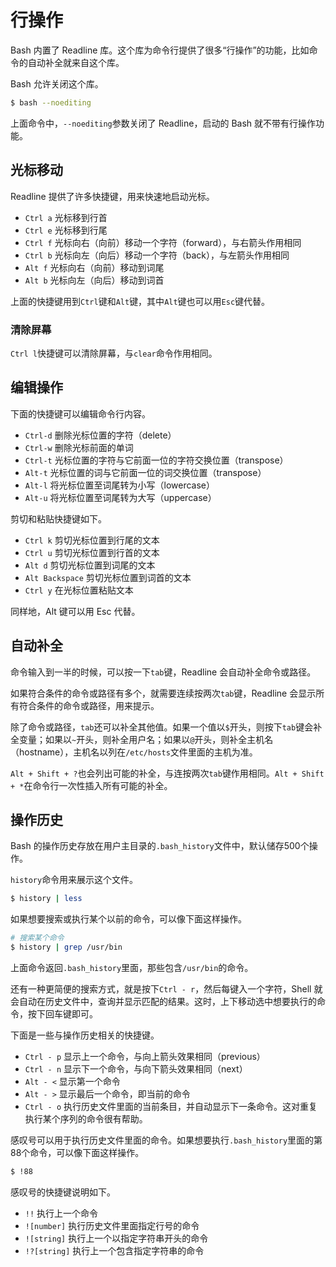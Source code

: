 # 行操作

Bash 内置了 Readline 库。这个库为命令行提供了很多“行操作”的功能，比如命令的自动补全就来自这个库。

Bash 允许关闭这个库。

```bash
$ bash --noediting
```

上面命令中，`--noediting`参数关闭了 Readline，启动的 Bash 就不带有行操作功能。

## 光标移动

Readline 提供了许多快捷键，用来快速地启动光标。

- `Ctrl a` 光标移到行首
- `Ctrl e` 光标移到行尾
- `Ctrl f` 光标向右（向前）移动一个字符（forward），与右箭头作用相同
- `Ctrl b` 光标向左（向后）移动一个字符（back），与左箭头作用相同
- `Alt f` 光标向右（向前）移动到词尾
- `Alt b` 光标向左（向后）移动到词首

上面的快捷键用到`Ctrl`键和`Alt`键，其中`Alt`键也可以用`Esc`键代替。

### 清除屏幕

`Ctrl l`快捷键可以清除屏幕，与`clear`命令作用相同。

## 编辑操作

下面的快捷键可以编辑命令行内容。

- `Ctrl-d` 删除光标位置的字符（delete）
- `Ctrl-w` 删除光标前面的单词
- `Ctrl-t` 光标位置的字符与它前面一位的字符交换位置（transpose）
- `Alt-t` 光标位置的词与它前面一位的词交换位置（transpose）
- `Alt-l` 将光标位置至词尾转为小写（lowercase）
- `Alt-u` 将光标位置至词尾转为大写（uppercase）

剪切和粘贴快捷键如下。

- `Ctrl k` 剪切光标位置到行尾的文本
- `Ctrl u` 剪切光标位置到行首的文本
- `Alt d` 剪切光标位置到词尾的文本
- `Alt Backspace` 剪切光标位置到词首的文本
- `Ctrl y` 在光标位置粘贴文本

同样地，Alt 键可以用 Esc 代替。

## 自动补全

命令输入到一半的时候，可以按一下`tab`键，Readline 会自动补全命令或路径。

如果符合条件的命令或路径有多个，就需要连续按两次`tab`键，Readline 会显示所有符合条件的命令或路径，用来提示。

除了命令或路径，`tab`还可以补全其他值。如果一个值以`$`开头，则按下`tab`键会补全变量；如果以`~`开头，则补全用户名；如果以`@`开头，则补全主机名（hostname），主机名以列在`/etc/hosts`文件里面的主机为准。

`Alt + Shift + ?`也会列出可能的补全，与连按两次`tab`键作用相同。`Alt + Shift + *`在命令行一次性插入所有可能的补全。

## 操作历史

Bash 的操作历史存放在用户主目录的`.bash_history`文件中，默认储存500个操作。

`history`命令用来展示这个文件。

```bash
$ history | less
```

如果想要搜索或执行某个以前的命令，可以像下面这样操作。

```bash
# 搜索某个命令
$ history | grep /usr/bin
```

上面命令返回`.bash_history`里面，那些包含`/usr/bin`的命令。

还有一种更简便的搜索方式，就是按下`Ctrl - r`，然后每键入一个字符，Shell 就会自动在历史文件中，查询并显示匹配的结果。这时，上下移动选中想要执行的命令，按下回车键即可。

下面是一些与操作历史相关的快捷键。

- `Ctrl - p` 显示上一个命令，与向上箭头效果相同（previous）
- `Ctrl - n` 显示下一个命令，与向下箭头效果相同（next）
- `Alt - <` 显示第一个命令
- `Alt - >` 显示最后一个命令，即当前的命令
- `Ctrl - o` 执行历史文件里面的当前条目，并自动显示下一条命令。这对重复执行某个序列的命令很有帮助。

感叹号可以用于执行历史文件里面的命令。如果想要执行`.bash_history`里面的第88个命令，可以像下面这样操作。

```bash
$ !88
```

感叹号的快捷键说明如下。

- `!!` 执行上一个命令
- `![number]` 执行历史文件里面指定行号的命令
- `![string]` 执行上一个以指定字符串开头的命令
- `!?[string]` 执行上一个包含指定字符串的命令

